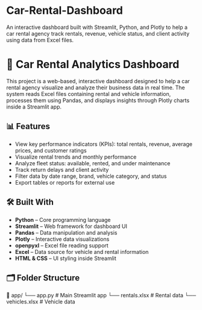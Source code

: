 # Car-Rental-Dashboard
An interactive dashboard built with Streamlit, Python, and Plotly to help a car rental agency track rentals, revenue, vehicle status, and client activity using data from Excel files.
# 🚗 Car Rental Analytics Dashboard

This project is a web-based, interactive dashboard designed to help a car rental agency visualize and analyze their business data in real time. The system reads Excel files containing rental and vehicle information, processes them using Pandas, and displays insights through Plotly charts inside a Streamlit app.

## 📊 Features

- View key performance indicators (KPIs): total rentals, revenue, average prices, and customer ratings
- Visualize rental trends and monthly performance
- Analyze fleet status: available, rented, and under maintenance
- Track return delays and client activity
- Filter data by date range, brand, vehicle category, and status
- Export tables or reports for external use

## 🛠️ Built With

- **Python** – Core programming language
- **Streamlit** – Web framework for dashboard UI
- **Pandas** – Data manipulation and analysis
- **Plotly** – Interactive data visualizations
- **openpyxl** – Excel file reading support
- **Excel** – Data source for vehicle and rental information
- **HTML & CSS** – UI styling inside Streamlit

## 🗂️ Folder Structure
📁 app/
└── app.py # Main Streamlit app
└── rentals.xlsx # Rental data 
└── vehicles.xlsx # Vehicle data 

